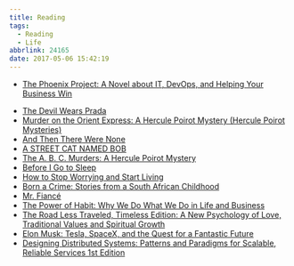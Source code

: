 ```yaml
---
title: Reading
tags:
  - Reading
  - Life
abbrlink: 24165
date: 2017-05-06 15:42:19
---
```


- [The Phoenix Project: A Novel about IT, DevOps, and Helping Your Business Win](https://www.amazon.com/Phoenix-Project-DevOps-Helping-Business/dp/0988262592)
<!--more-->
- [The Devil Wears Prada](https://www.amazon.com/Devil-Wears-Prada-Novel/dp/0767914767/ref=sr_1_1?s=books&ie=UTF8&qid=1494085575&sr=1-1&keywords=the+devil+wears+prada)
- [Murder on the Orient Express: A Hercule Poirot Mystery (Hercule Poirot Mysteries)](https://www.amazon.com/Murder-Orient-Express-Hercule-Mysteries/dp/0062073508/ref=sr_1_1?s=books&ie=UTF8&qid=1494085623&sr=1-1&keywords=The+murder+in+the+orient+express)
- [And Then There Were None](https://www.amazon.com/Then-There-Were-None/dp/0062073486)
- [A STREET CAT NAMED BOB](https://www.amazon.com/Street-Cat-Named-Bob-Saved/dp/1250029465)
- [The A. B. C. Murders: A Hercule Poirot Mystery](https://www.amazon.com/B-C-Murders-Hercule-Mystery/dp/0062073583)
- [Before I Go to Sleep](https://www.amazon.com/Before-I-Go-Sleep-Novel/dp/0062060562)
- [How to Stop Worrying and Start Living](https://www.amazon.com/How-Stop-Worrying-Start-Living/dp/0671733354)
- [Born a Crime: Stories from a South African Childhood](https://www.amazon.com/Born-Crime-Stories-African-Childhood/dp/0399588175)
- [Mr. Fiancé](https://www.amazon.com/dp/B0719N46B4)
- [The Power of Habit: Why We Do What We Do in Life and Business](https://www.amazon.com/Power-Habit-What-Life-Business/dp/081298160X)
- [The Road Less Traveled, Timeless Edition: A New Psychology of Love, Traditional Values and Spiritual Growth ](https://www.amazon.com/Road-Less-Traveled-Timeless-Traditional/dp/0743243153)
- [Elon Musk: Tesla, SpaceX, and the Quest for a Fantastic Future](https://www.amazon.com/Elon-Musk-SpaceX-Fantastic-Future/dp/006230125X)
- [Designing Distributed Systems: Patterns and Paradigms for Scalable, Reliable Services 1st Edition
](https://www.amazon.com/Designing-Distributed-Systems-Patterns-Paradigms/dp/1491983647/ref=sr_1_2?s=books&ie=UTF8&qid=1536494585&sr=1-2&keywords=design+distributed+systems)
